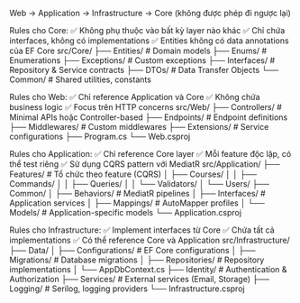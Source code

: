 Web → Application → Infrastructure → Core
     (không được phép đi ngược lại)


Rules cho Core:
✅ Không phụ thuộc vào bất kỳ layer nào khác
✅ Chỉ chứa interfaces, không có implementations
✅ Entities không có data annotations của EF Core
src/Core/
├── Entities/           # Domain models
├── Enums/             # Enumerations
├── Exceptions/        # Custom exceptions
├── Interfaces/        # Repository & Service contracts
├── DTOs/             # Data Transfer Objects
└── Common/           # Shared utilities, constants


Rules cho Web:
✅ Chỉ reference Application và Core
✅ Không chứa business logic
✅ Focus trên HTTP concerns
src/Web/
├── Controllers/       # Minimal APIs hoặc Controller-based
├── Endpoints/         # Endpoint definitions
├── Middlewares/       # Custom middlewares
├── Extensions/        # Service configurations
├── Program.cs
└── Web.csproj


Rules cho Application:
✅ Chỉ reference Core layer
✅ Mỗi feature độc lập, có thể test riêng
✅ Sử dụng CQRS pattern với MediatR
src/Application/
├── Features/          # Tổ chức theo feature (CQRS)
│   ├── Courses/
│   │   ├── Commands/
│   │   ├── Queries/
│   │   └── Validators/
│   └── Users/
├── Common/
│   ├── Behaviors/    # MediatR pipelines
│   ├── Interfaces/   # Application services
│   ├── Mappings/     # AutoMapper profiles
│   └── Models/       # Application-specific models
└── Application.csproj


Rules cho Infrastructure:
✅ Implement interfaces từ Core
✅ Chứa tất cả implementations
✅ Có thể reference Core và Application
src/Infrastructure/
├── Data/
│   ├── Configurations/    # EF Core configurations
│   ├── Migrations/        # Database migrations
│   ├── Repositories/      # Repository implementations
│   └── AppDbContext.cs
├── Identity/              # Authentication & Authorization
├── Services/              # External services (Email, Storage)
├── Logging/               # Serilog, logging providers
└── Infrastructure.csproj

